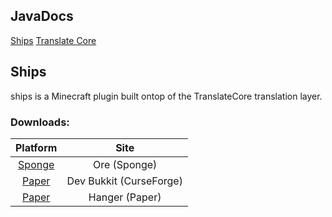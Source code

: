 
## JavaDocs

[Ships](https://minecraft-ships.github.io/ShipsForCore/)
[Translate Core](https://minecraft-ships.github.io/TranslateCore/)

## Ships

ships is a Minecraft plugin built ontop of the TranslateCore translation layer.

### Downloads:

| Platform | Site |
|:--------:|:----:|
| [Sponge](https://ore.spongepowered.org/MoseMister/Ships) | Ore (Sponge) |
| [Paper](https://dev.bukkit.org/projects/ships/files) | Dev Bukkit (CurseForge) |
| [Paper](https://hangar.papermc.io/mosemister/Ships) | Hanger (Paper) |
